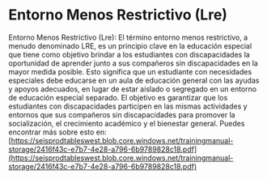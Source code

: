 # Entorno Menos Restrictivo (Lre)
Entorno Menos Restrictivo (Lre): El término entorno menos restrictivo, a menudo denominado LRE, es un principio clave en la educación especial que tiene como objetivo brindar a los estudiantes con discapacidades la oportunidad de aprender junto a sus compañeros sin discapacidades en la mayor medida posible. Esto significa que un estudiante con necesidades especiales debe educarse en un aula de educación general con las ayudas y apoyos adecuados, en lugar de estar aislado o segregado en un entorno de educación especial separado. El objetivo es garantizar que los estudiantes con discapacidades participen en las mismas actividades y entornos que sus compañeros sin discapacidades para promover la socialización, el crecimiento académico y el bienestar general.
Puedes encontrar más sobre esto en: [https://seisprodtableswest.blob.core.windows.net/trainingmanual-storage/2416f43c-e7b7-4e28-a796-6b9789828c18.pdf](https://seisprodtableswest.blob.core.windows.net/trainingmanual-storage/2416f43c-e7b7-4e28-a796-6b9789828c18.pdf)
